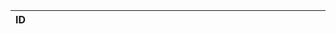 | <span style="display: inline-block; width:500px">ID</span>  | <canvas  width="20">Ziel</canvas > | <canvas  width="20">Vorbereitung</canvas > | <canvas  width="20">Aktion</canvas > | <canvas  width="200">Zielzustand</canvas > |
| :-- | :--  | :--          | :--    | :--         |
